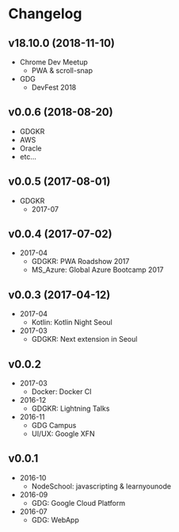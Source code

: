 # Changelog

## v18.10.0 (2018-11-10)
- Chrome Dev Meetup
  - PWA & scroll-snap
- GDG
  - DevFest 2018

## v0.0.6 (2018-08-20)
- GDGKR
- AWS
- Oracle
- etc...

## v0.0.5 (2017-08-01)
- GDGKR
  - 2017-07

## v0.0.4 (2017-07-02)
- 2017-04
  - GDGKR: PWA Roadshow 2017
  - MS_Azure: Global Azure Bootcamp 2017

## v0.0.3 (2017-04-12)
- 2017-04
  - Kotlin: Kotlin Night Seoul
- 2017-03
  - GDGKR: Next extension in Seoul

## v0.0.2
- 2017-03
  - Docker: Docker CI
- 2016-12
  - GDGKR: Lightning Talks
- 2016-11
  - GDG Campus
  - UI/UX: Google XFN

## v0.0.1
- 2016-10
  - NodeSchool: javascripting & learnyounode
- 2016-09
  - GDG: Google Cloud Platform
- 2016-07
  - GDG: WebApp
